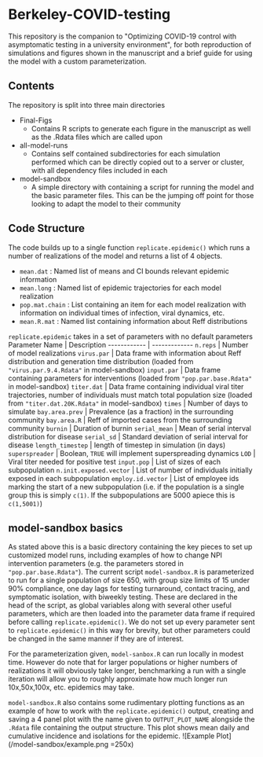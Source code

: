 # Berkeley-COVID-testing

This repository is the companion to "Optimizing COVID-19 control with asymptomatic testing in a university environment", for both reproduction of simulations and figures shown in the manuscript and a brief guide for using the model with a custom parameterization.

## Contents
The repository is split into three main directories
- Final-Figs
  - Contains R scripts to generate each figure in the manuscript as well as the .Rdata files which are called upon
- all-model-runs
  - Contains self contained subdirectories for each simulation performed which can be directly copied out to a server or cluster, with all dependency files included in each
- model-sandbox
  - A simple directory with containing a script for running the model and the basic parameter files. This can be the jumping off point for those looking to adapt the model to their community

## Code Structure
The code builds up to a single function `replicate.epidemic()` which runs a number of realizations of the model and returns a list of 4 objects.
- `mean.dat` : Named list of means and CI bounds relevant epidemic information
- `mean.long` : Named list of epidemic trajectories for each model realization
- `pop.mat.chain` : List containing an item for each model realization with information on individual times of infection, viral dynamics, etc.
- `mean.R.mat` : Named list containing information about Reff distributions

`replicate.epidemic` takes in a set of parameters with no default parameters
Parameter Name | Description
------------ | -------------
`n.reps` | Number of model realizations
`virus.par` | Data frame with information about Reff distribution and generation time distribution (loaded from `"virus.par.9.4.Rdata"` in model-sandbox)
`input.par` | Data frame containing parameters for interventions (loaded from `"pop.par.base.Rdata"` in model-sandbox)
`titer.dat` | Data frame containing individual viral titer trajectories, number of individuals must match total population size (loaded from `"titer.dat.20K.Rdata"` in model-sandbox)
`times` | Number of days to simulate
`bay.area.prev` | Prevalence (as a fraction) in the surrounding community
`bay.area.R` | Reff of imported cases from the surrounding community
`burnin` | Duration of burnin
`serial_mean` | Mean of serial interval distribution for disease
`serial_sd` | Standard deviation of serial interval for disease
`length_timestep` | length of timestep in simulation (in days)
`superspreader` | Boolean, `TRUE` will implement superspreading dynamics
`LOD` | Viral titer needed for positive test
`input.pop` | List of sizes of each subpopulation
`n.init.exposed.vector` | List of number of individuals initially exposed in each subpopulation
`employ.id.vector` | List of employee ids marking the start of a new subpopulation (i.e. if the population is a single group this is simply `c(1)`. If the subpopulations are 5000 apiece this is `c(1,5001)`)

## model-sandbox basics
As stated above this is a basic directory containing the key pieces to set up customized model runs, including examples of how to change NPI intervention parameters (e.g. the parameters stored in `"pop.par.base.Rdata"`). The current script `model-sandbox.R` is parameterized to run for a single population of size 650, with group size limits of 15 under 90% compliance, one day lags for testing turnaround, contact tracing, and symptomatic isolation, with biweekly testing. These are declared in the head of the script, as global variables along with several other useful parameters, which are then loaded into the parameter data frame if required before calling `replicate.epidemic()`. We do not set up every parameter sent to `replicate.epidemic()` in this way for brevity, but other parameters could be changed in the same manner if they are of interest.

For the parameterization given, `model-sanbox.R` can run locally in modest time. However do note that for larger populations or higher numbers of realizations it will obviously take longer, benchmarking a run with a single iteration will allow you to roughly approximate how much longer run 10x,50x,100x, etc. epidemics may take.

`model-sandbox.R` also contains some rudimentary plotting functions as an example of how to work with the `replicate.epidemic()` output, creating and saving a 4 panel plot with the name given to `OUTPUT_PLOT_NAME` alongside the `.Rdata` file containing the output structure. This plot shows mean daily and cumulative incidence and isolations for the epidemic. ![Example Plot](/model-sandbox/example.png =250x)
